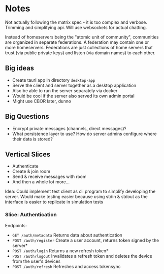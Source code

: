 # Notes

Not actually following the matrix spec - it is too complex and verbose. Trimming and simplifying api. Will use websockets for actual chatting. 

Instead of homeservers being the "atomic unit of community", communities are organized in separate federations. A federation may contain one or more homeservers. Federations are just collections of home servers that trust (via public private keys) and listen (via domain names) to each other.

## Big ideas

* Create tauri app in directory `desktop-app` 
* Serve the client and server together as a desktop application
* Also be able to run the server separately via docker
* Would be cool if the server also served its own admin portal
* Might use CBOR later, dunno

## Big Questions

* Encrypt private messages (channels, direct messages)?
* What persistence layer to use? How do server admins configure where their data is stored?

## Vertical Slices

* Authenticate
* Create & join room
* Send & receive messages with room
* And then a whole lot more...

Idea: Could implement test client as cli program to simplify developing the server. Would make testing easier because using stdin & stdout as the interface is easier to replicate in simulation tests

### Slice: Authentication

Endpoints:
* `GET /auth/metadata` Returns data about authentication
* `POST /auth/register` Create a user account, returns token signed by the server*
* `POST /auth/login` Returns a new refresh token*
* `POST /auth/logout` Invalidates a refresh token and deletes the device from the user's devices
* `POST /auth/refresh` Refreshes and access tokensync